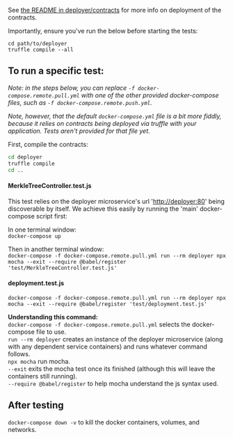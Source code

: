 See [the README in deployer/contracts](../contracts/README.md) for more info on deployment of the contracts.

Importantly, ensure you've run the below before starting the tests:

```solidity
cd path/to/deployer
truffle compile --all
```

## To run a specific test:  

_Note: in the steps below, you can replace `-f docker-compose.remote.pull.yml` with one of the other provided docker-compose files, such as `-f docker-compose.remote.push.yml`._  

_Note, however, that the default `docker-compose.yml` file is a bit more fiddly, because it relies on contracts being deployed via truffle with your application. Tests aren't provided for that file yet._

First, compile the contracts:

```sh
cd deployer
truffle compile
cd ..
```

#### MerkleTreeController.test.js  

This test relies on the deployer microservice's url '<http://deployer:80>' being discoverable by itself. We achieve this easily by running the 'main' docker-compose script first:  

In one terminal window:  
`docker-compose up`  

Then in another terminal window:  
`docker-compose -f docker-compose.remote.pull.yml run --rm deployer npx mocha --exit --require @babel/register 'test/MerkleTreeController.test.js'`

#### deployment.test.js  

`docker-compose -f docker-compose.remote.pull.yml run --rm deployer npx mocha --exit --require @babel/register 'test/deployment.test.js'`

**Understanding this command:**  
`docker-compose -f docker-compose.remote.pull.yml` selects the docker-compose file to use.  
`run --rm deployer` creates an instance of the deployer microservice (along with any dependent service containers) and runs whatever command follows.  
`npx mocha` run mocha.  
`--exit` exits the mocha test once its finished (although this will leave the containers still running).  
`--require @babel/register` to help mocha understand the js syntax used.

## After testing

`docker-compose down -v` to kill the docker containers, volumes, and networks.
